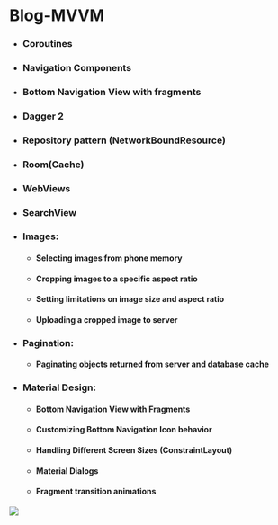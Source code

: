 # Blog-MVVM

- ### Coroutines
- ### Navigation Components
- ### Bottom Navigation View with fragments
- ### Dagger 2
- ### Repository pattern (NetworkBoundResource)
  
- ### Room(Cache)
- ### WebViews
- ### SearchView
- ### Images:
   - #### Selecting images from phone memory
   - #### Cropping images to a specific aspect ratio
   - #### Setting limitations on image size and aspect ratio
   - #### Uploading a cropped image to server
- ### Pagination:
   - #### Paginating objects returned from server and database cache
- ### Material Design:
   - #### Bottom Navigation View with Fragments
   - #### Customizing Bottom Navigation Icon behavior
   - #### Handling Different Screen Sizes (ConstraintLayout)
   - #### Material Dialogs
   - #### Fragment transition animations

<img src="http://kotdev.inf.ua/images/projects/preview.gif" />
